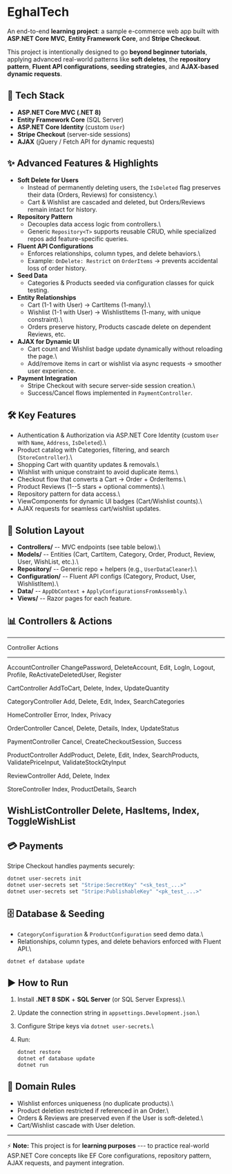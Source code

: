 # EghalTech

An end-to-end **learning project**: a sample e-commerce web app built
with **ASP.NET Core MVC**, **Entity Framework Core**, and **Stripe
Checkout**.

This project is intentionally designed to go **beyond beginner
tutorials**, applying advanced real-world patterns like **soft
deletes**, the **repository pattern**, **Fluent API configurations**,
**seeding strategies**, and **AJAX-based dynamic requests**.

## 🚀 Tech Stack

-   **ASP.NET Core MVC (.NET 8)**
-   **Entity Framework Core** (SQL Server)
-   **ASP.NET Core Identity** (custom `User`)
-   **Stripe Checkout** (server-side sessions)
-   **AJAX** (jQuery / Fetch API for dynamic requests)

## ✨ Advanced Features & Highlights

-   **Soft Delete for Users**
    -   Instead of permanently deleting users, the `IsDeleted` flag
        preserves their data (Orders, Reviews) for consistency.\
    -   Cart & Wishlist are cascaded and deleted, but Orders/Reviews
        remain intact for history.
-   **Repository Pattern**
    -   Decouples data access logic from controllers.\
    -   Generic `Repository<T>` supports reusable CRUD, while
        specialized repos add feature-specific queries.
-   **Fluent API Configurations**
    -   Enforces relationships, column types, and delete behaviors.\
    -   Example: `OnDelete: Restrict` on `OrderItems` → prevents
        accidental loss of order history.
-   **Seed Data**
    -   Categories & Products seeded via configuration classes for quick
        testing.
-   **Entity Relationships**
    -   Cart (1-1 with User) → CartItems (1-many).\
    -   Wishlist (1-1 with User) → WishlistItems (1-many, with unique
        constraint).\
    -   Orders preserve history, Products cascade delete on dependent
        Reviews, etc.
-   **AJAX for Dynamic UI**
    -   Cart count and Wishlist badge update dynamically without
        reloading the page.\
    -   Add/remove items in cart or wishlist via async requests →
        smoother user experience.
-   **Payment Integration**
    -   Stripe Checkout with secure server-side session creation.\
    -   Success/Cancel flows implemented in `PaymentController`.

## 🛠 Key Features

-   Authentication & Authorization via ASP.NET Core Identity (custom
    `User` with `Name`, `Address`, `IsDeleted`).\
-   Product catalog with Categories, filtering, and search
    (`StoreController`).\
-   Shopping Cart with quantity updates & removals.\
-   Wishlist with unique constraint to avoid duplicate items.\
-   Checkout flow that converts a Cart → Order + OrderItems.\
-   Product Reviews (1--5 stars + optional comments).\
-   Repository pattern for data access.\
-   ViewComponents for dynamic UI badges (Cart/Wishlist counts).\
-   AJAX requests for seamless cart/wishlist updates.

## 📂 Solution Layout

-   **Controllers/** -- MVC endpoints (see table below).\
-   **Models/** -- Entities (Cart, CartItem, Category, Order, Product,
    Review, User, WishList, etc.).\
-   **Repository/** -- Generic repo + helpers (e.g.,
    `UserDataCleaner`).\
-   **Configuration/** -- Fluent API configs (Category, Product, User,
    WishlistItem).\
-   **Data/** -- `AppDbContext` + `ApplyConfigurationsFromAssembly`.\
-   **Views/** -- Razor pages for each feature.

## 📊 Controllers & Actions

  -------------------------------------------------------------------------------
  Controller           Actions
  -------------------- ----------------------------------------------------------
  AccountController    ChangePassword, DeleteAccount, Edit, LogIn, Logout,
                       Profile, ReActivateDeletedUser, Register

  CartController       AddToCart, Delete, Index, UpdateQuantity

  CategoryController   Add, Delete, Edit, Index, SearchCategories

  HomeController       Error, Index, Privacy

  OrderController      Cancel, Delete, Details, Index, UpdateStatus

  PaymentController    Cancel, CreateCheckoutSession, Success

  ProductController    AddProduct, Delete, Edit, Index, SearchProducts,
                       ValidatePriceInput, ValidateStockQtyInput

  ReviewController     Add, Delete, Index

  StoreController      Index, ProductDetails, Search

  WishListController   Delete, HasItems, Index, ToggleWishList
  -------------------------------------------------------------------------------

## 💳 Payments

Stripe Checkout handles payments securely:

``` bash
dotnet user-secrets init
dotnet user-secrets set "Stripe:SecretKey" "<sk_test_...>"
dotnet user-secrets set "Stripe:PublishableKey" "<pk_test_...>"
```

## 🗄 Database & Seeding

-   `CategoryConfiguration` & `ProductConfiguration` seed demo data.\
-   Relationships, column types, and delete behaviors enforced with
    Fluent API.\

``` bash
dotnet ef database update
```

## ▶️ How to Run

1.  Install **.NET 8 SDK** + **SQL Server** (or SQL Server Express).\

2.  Update the connection string in `appsettings.Development.json`.\

3.  Configure Stripe keys via `dotnet user-secrets`.\

4.  Run:

    ``` bash
    dotnet restore
    dotnet ef database update
    dotnet run
    ```

## 📝 Domain Rules

-   Wishlist enforces uniqueness (no duplicate products).\
-   Product deletion restricted if referenced in an Order.\
-   Orders & Reviews are preserved even if the User is soft-deleted.\
-   Cart/Wishlist cascade with User deletion.

------------------------------------------------------------------------

⚡ **Note:** This project is for **learning purposes** --- to practice
real-world ASP.NET Core concepts like EF Core configurations, repository
pattern, AJAX requests, and payment integration.

